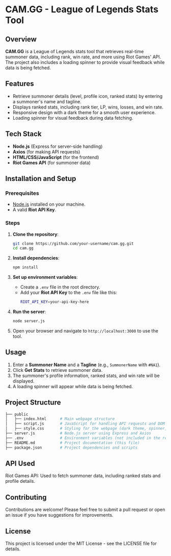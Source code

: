 # CAM.GG - League of Legends Stats Tool

## Overview

**CAM.GG** is a League of Legends stats tool that retrieves real-time summoner data, including rank, win rate, and more using Riot Games' API. The project also includes a loading spinner to provide visual feedback while data is being fetched.

## Features

- Retrieve summoner details (level, profile icon, ranked stats) by entering a summoner's name and tagline.
- Displays ranked stats, including rank tier, LP, wins, losses, and win rate.
- Responsive design with a dark theme for a smooth user experience.
- Loading spinner for visual feedback during data fetching.

## Tech Stack

- **Node.js** (Express for server-side handling)
- **Axios** (for making API requests)
- **HTML/CSS/JavaScript** (for the frontend)
- **Riot Games API** (for summoner data)

## Installation and Setup

### Prerequisites

- [Node.js](https://nodejs.org/) installed on your machine.
- A valid **Riot API Key**.

### Steps

1. **Clone the repository**:
    ```bash
    git clone https://github.com/your-username/cam.gg.git
    cd cam.gg
    ```

2. **Install dependencies**:
    ```bash
    npm install
    ```

3. **Set up environment variables**:
    - Create a `.env` file in the root directory.
    - Add your **Riot API Key** to the `.env` file like this:
      ```bash
      RIOT_API_KEY=your-api-key-here
      ```

4. **Run the server**:
    ```bash
    node server.js
    ```

5. Open your browser and navigate to `http://localhost:3000` to use the tool.

## Usage

1. Enter a **Summoner Name** and a **Tagline** (e.g., `SummonerName` with `#NA1`).
2. Click **Get Stats** to retrieve summoner data.
3. The summoner's profile information, ranked stats, and win rate will be displayed.
4. A loading spinner will appear while data is being fetched.

## Project Structure

```bash
├── public
│   ├── index.html      # Main webpage structure
│   ├── script.js       # JavaScript for handling API requests and DOM updates
│   ├── style.css       # Styling for the webpage (dark theme, spinner, etc.)
├── server.js           # Node.js server using Express and Axios
├── .env                # Environment variables (not included in the repository)
├── README.md           # Project documentation (this file)
├── package.json        # Project dependencies and scripts
```

## API Used
Riot Games API: Used to fetch summoner data, including ranked stats and profile details.

## Contributing
Contributions are welcome! Please feel free to submit a pull request or open an issue if you have suggestions for improvements.

## License
This project is licensed under the MIT License - see the LICENSE file for details.